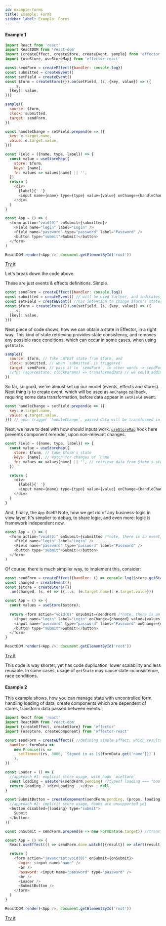 ```yaml
---
id: example-forms
title: Example: Forms
sidebar_label: Example: Forms
---
```


#### Example 1
```js
import React from 'react'
import ReactDOM from 'react-dom'
import {createEffect, createStore, createEvent, sample} from 'effector'
import {useStore, useStoreMap} from 'effector-react'

const sendForm = createEffect({handler: console.log})
const submitted = createEvent()
const setField = createEvent()
const $form = createStore({}).on(setField, (s, {key, value}) => ({
  ...s,
  [key]: value,
}))

sample({
  source: $form,
  clock: submitted,
  target: sendForm,
})

const handleChange = setField.prepend(e => ({
  key: e.target.name,
  value: e.target.value,
}))

const Field = ({name, type, label}) => {
  const value = useStoreMap({
    store: $form,
    keys: [name],
    fn: values => values[name] || '',
  })
  return (
    <div>
      {label}{' '}
      <input name={name} type={type} value={value} onChange={handleChange} />
    </div>
  )
}

const App = () => (
  <form action="void(0)" onSubmit={submitted}>
    <Field name="login" label="Login" />
    <Field name="password" type="password" label="Password" />
    <button type="submit">Submit!</button>
  </form>
)

ReactDOM.render(<App />, document.getElementById('root'))
```
[Try it](https://share.effector.dev/2ksW0IsZ)

Let's break down the code above.

These are just events & effects definitions. Simple.  
```js
const sendForm = createEffect({handler: console.log})
const submitted = createEvent() // will be used further, and indicates, we have an intention to submit form  
const setField = createEvent() //has intention to change $form's state in a way, defined in reducer further
const $form = createStore({}).on(setField, (s, {key, value}) => ({
  ...s,
  [key]: value,
}))
```

Next piece of code shows, how we can obtain a state in Effector, in a right way. This kind of state retrieving provides state consistency, and removes any possible race conditions, which can occur in some cases, when using `getState`.
```js
sample({
  source: $form, // Take LATEST state from $form, and
  clock: submitted, // when `submitted` is triggered
  target: sendForm, // pass it to `sendForm`, in other words -> sendForm(state)
  //fn: (sourceState, clockParams) => transformedData // we could additionally transform data here, but if we need just pass source's value, we may omit this property
})
```

So far, so good, we've almost set up our model (events, effects and stores). Next thing is to create event, which will be used as `onChange` callback, requiring some data transformation, before data appear in `setField` event.
```js
const handleChange = setField.prepend(e => ({ 
  key: e.target.name,
  value: e.target.value,
})) // upon trigger `handleChange`, passed data will be transformed in a way, described in function above, and returning value will be passed to original `setField` event.
```

Next, we have to deal with how should inputs work. [`useStoreMap`](/api/effector-react/useStoreMap) hook here prevents component rerender, upon non-relevant changes.

```js
const Field = ({name, type, label}) => {
  const value = useStoreMap({
    store: $form, // take $form's state
    keys: [name], // watch for changes of `name`
    fn: values => values[name] || '', // retrieve data from $form's state in this way (note: there will be an error, if undefined is returned)
  })

  return (
    <div>
      {label}{' '}
      <input name={name} type={type} value={value} onChange={handleChange /*note, bound event is here!*/} />
    </div>
  )
}
```

And, finally, the `App` itself! Note, how we get rid of any business-logic in view layer. It's simplier to debug, to share logic, and even more: logic is framework independent now.
```js
const App = () => (
  <form action="void(0)" onSubmit={submitted /*note, there is an event, which is clock for sample*/}>
    <Field name="login" label="Login" />
    <Field name="password" type="password" label="Password" />
    <button type="submit">Submit!</button>
  </form>
)
```

Of course, there is much simplier way, to implement this, consider:
```js
const sendForm = createEffect({handler: () => console.log($store.getState())});
const changed = createEvent();
const $store = createStore({})
  .on(changed, (s, e) => ({...s, [e.target.name]: e.target.value}))

const App = () => {
  const values = useStore($store);
  
  return <form action="void(0)" onSubmit={sendForm /*note, there is an effect itself*/}>
    <input name="login" label="Login" onChange={changed} value={values.login || ""}/>
    <input name="password" type="password" label="Password" onChange={changed} value={values.password || ""}/>
    <button type="submit">Submit!</button>
  </form>
}

ReactDOM.render(<App />, document.getElementById('root'))
```
[Try it](https://share.effector.dev/GBYkPuX2)

This code is way shorter, yet has code duplication, lower scalability and less reusable. In some cases, usage of `getState` may cause state inconsistence, race conditions.

#### Example 2
This example shows, how you can manage state with uncontrolled form, handling loading of data, create components which are dependent of stores, transform data passed between events.

```js
import React from 'react'
import ReactDOM from 'react-dom'
import {createEffect, createStore} from 'effector'
import {useStore, createComponent} from 'effector-react'

const sendForm = createEffect({ //defining simple Effect, which results a string in 3 seconds
  handler: formData =>
    new Promise(rs =>
      setTimeout(rs, 3000, `Signed in as [${formData.get('name')}]`)
    ),
})

const Loader = () => {
  //approach #1: explicit store usage, with hook `useStore`
  const loading = useStore(sendForm.pending) //typeof loading === "boolean"
  return loading ? <div>Loading...</div> : null
}

const SubmitButton = createComponent(sendForm.pending, (props, loading) => (
  //approach #2: implicit store usage, hooks are unsupported yet
  <button disabled={loading} type="submit">
    Submit
  </button>
))

const onSubmit = sendForm.prepend(e => new FormData(e.target)) //transforming upcoming data, from DOM Event to FormData

const App = () => {
  React.useEffect(() => sendForm.done.watch(({result}) => alert(result)), []) //applying side-effect, upon sendForm `done`

  return (
    <form action="javascript:void(0)" onSubmit={onSubmit}>
      Login: <input name="name" />
      <br />
      Password: <input name="password" type="password" />
      <br />
      <Loader />
      <SubmitButton />
    </form>
  )
}

ReactDOM.render(<App />, document.getElementById('root'))

```
[Try it](https://share.effector.dev/hIfXZ1Kg)